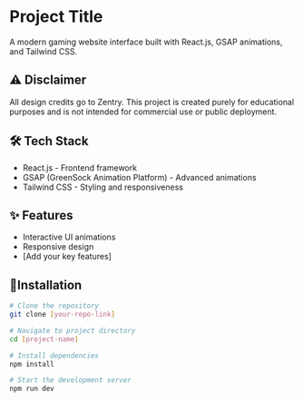 # Project Title

A modern gaming website interface built with React.js, GSAP animations, and Tailwind CSS.

## ⚠️ Disclaimer
All design credits go to Zentry. This project is created purely for educational purposes and is not intended for commercial use or public deployment.

## 🛠️ Tech Stack

- React.js - Frontend framework
- GSAP (GreenSock Animation Platform) - Advanced animations
- Tailwind CSS - Styling and responsiveness

## ✨ Features

- Interactive UI animations
- Responsive design
- [Add your key features]

## 🚀Installation

```bash
# Clone the repository
git clone [your-repo-link]

# Navigate to project directory
cd [project-name]

# Install dependencies
npm install

# Start the development server
npm run dev
